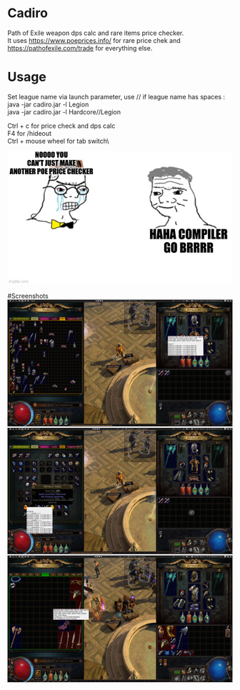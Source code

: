# Cadiro 
Path of Exile weapon dps calc and rare items price checker.\
It uses https://www.poeprices.info/ for rare price chek and https://pathofexile.com/trade for everything else.

# Usage
Set league name via launch parameter, use // if league name has spaces :\
java -jar cadiro.jar -l Legion\
java -jar cadiro.jar -l Hardcore//Legion

Ctrl + c for price check and dps calc\
F4 for /hideout\
Ctrl + mouse wheel for tab switch\


   ![1](https://raw.githubusercontent.com/zereb/cadiro/master/screenshots/meme.jpg)

#Screenshots
   ![1](https://raw.githubusercontent.com/zereb/cadiro/master/screenshots/1.png)
   ![4](https://raw.githubusercontent.com/zereb/cadiro/master/screenshots/4.png)
   ![5](https://raw.githubusercontent.com/zereb/cadiro/master/screenshots/5.png)
